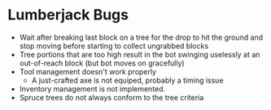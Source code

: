 # Lumberjack Bugs
* Wait after breaking last block on a tree for the drop to hit the ground and stop moving before starting to collect ungrabbed blocks
* Tree portions that are too high result in the bot swinging uselessly at an out-of-reach block (but bot moves on gracefully)
* Tool management doesn't work properly
	* A just-crafted axe is not equiped, probably a timing issue
* Inventory management is not implemented.
* Spruce trees do not always conform to the tree criteria